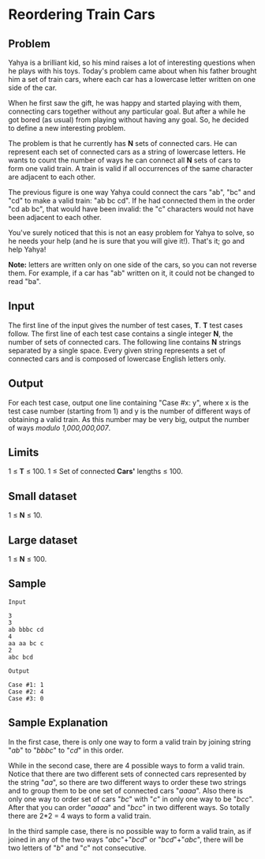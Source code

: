 # Reordering Train Cars

## Problem

Yahya is a brilliant kid, so his mind raises a lot of interesting questions when he plays with his toys. Today's problem came about when his father brought him a set of train cars, where each car has a lowercase letter written on one side of the car.

When he first saw the gift, he was happy and started playing with them, connecting cars together without any particular goal. But after a while he got bored (as usual) from playing without having any goal. So, he decided to define a new interesting problem.

The problem is that he currently has **N** sets of connected cars. He can represent each set of connected cars as a string of lowercase letters. He wants to count the number of ways he can connect all **N** sets of cars to form one valid train. A train is valid if all occurrences of the same character are adjacent to each other.

The previous figure is one way Yahya could connect the cars "ab", "bc" and "cd" to make a valid train: "ab bc cd". If he had connected them in the order "cd ab bc", that would have been invalid: the "c" characters would not have been adjacent to each other.

You've surely noticed that this is not an easy problem for Yahya to solve, so he needs your help (and he is sure that you will give it!). That's it; go and help Yahya!

**Note:** letters are written only on one side of the cars, so you can not reverse them. For example, if a car has "ab" written on it, it could not be changed to read "ba".

## Input

The first line of the input gives the number of test cases, **T**. **T** test cases follow. The first line of each test case contains a single integer **N**, the number of sets of connected cars. The following line contains **N** strings separated by a single space. Every given string represents a set of connected cars and is composed of lowercase English letters only.

## Output

For each test case, output one line containing "Case #x: y", where x is the test case number (starting from 1) and y is the number of different ways of obtaining a valid train. As this number may be very big, output the number of ways *modulo 1,000,000,007*.

## Limits

1 ≤ **T** ≤ 100.
1 ≤ Set of connected **Cars'** lengths ≤ 100.

## Small dataset

1 ≤ **N** ≤ 10.

## Large dataset

1 ≤ **N** ≤ 100.

## Sample

```
Input 

3
3
ab bbbc cd
4
aa aa bc c
2
abc bcd

Output

Case #1: 1
Case #2: 4
Case #3: 0
```

## Sample Explanation

In the first case, there is only one way to form a valid train by joining string "*ab*" to "*bbbc*" to "*cd*" in this order.

While in the second case, there are 4 possible ways to form a valid train. Notice that there are two different sets of connected cars represented by the string "*aa*", so there are two different ways to order these two strings and to group them to be one set of connected cars "*aaaa*". Also there is only one way to order set of cars "*bc*" with "*c*" in only one way to be "*bcc*". After that you can order "*aaaa*" and "*bcc*" in two different ways. So totally there are 2\*2 = 4 ways to form a valid train.

In the third sample case, there is no possible way to form a valid train, as if joined in any of the two ways "*abc*"+"*bcd*" or "*bcd*"+"*abc*", there will be two letters of "*b*" and "*c*" not consecutive.
